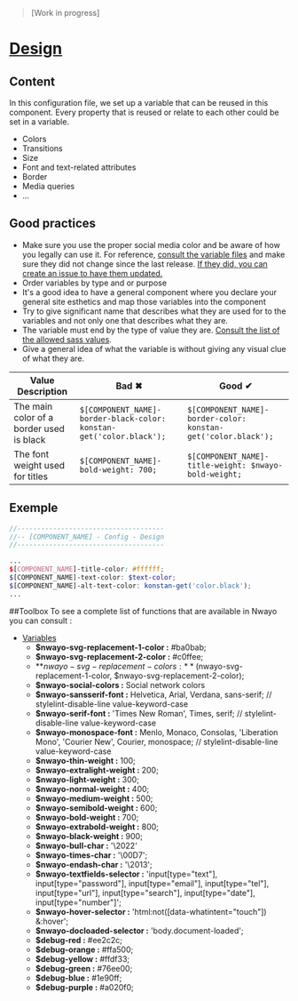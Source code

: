 > [Work in progress]

# [Design](https://sass-lang.com/documentation/variables)

## Content
In this configuration file, we set up a variable that can be reused in this component. Every property that is reused or
relate to each other could be set in a variable.

- Colors
- Transitions
- Size
- Font and text-related attributes
- Border
- Media queries
- ...

## Good practices
- Make sure you use the proper social media color and be aware of how you legally can use it. For reference, [consult the variable files](../../../packages/toolbox/styles/_variables.scss) and make sure they did not change since the last release. [If they did, you can create an issue to have them updated.](https://github.com/absolunet/nwayo/issues)
- Order variables by type and or purpose
- It's a good idea to have a general component where you declare your general site esthetics and map those variables into the component
- Try to give significant name that describes what they are used for to the variables and not only one that describes what they are.
- The variable must end by the type of value they are. [Consult the list of the allowed sass values](https://sass-lang.com/documentation/values).
- Give a general idea of what the variable is without giving any visual clue of what they are.

| Value Description                         	| Bad ✖                                                             	| Good ✔                                                      	|
|-------------------------------------------	|-------------------------------------------------------------------	|-------------------------------------------------------------	|
| The main color of a border used is black  	| `$[COMPONENT_NAME]-border-black-color: konstan-get('color.black'); `	| `$[COMPONENT_NAME]-border-color: konstan-get('color.black');` 	|
| The font weight used for titles           	| `$[COMPONENT_NAME]-bold-weight: 700; `                              	| `$[COMPONENT_NAME]-title-weight: $nwayo-bold-weight;`       	|

## Exemple
```scss
//-------------------------------------
//-- [COMPONENT_NAME] - Config - Design
//-------------------------------------

...
$[COMPONENT_NAME]-title-color: #ffffff;
$[COMPONENT_NAME]-text-color: $text-color;
$[COMPONENT_NAME]-alt-text-color: konstan-get('color.black');
...

```

##Toolbox
To see a complete list of functions that are available in Nwayo you can consult :
- [Variables](../../../packages/toolbox/styles/_variables.scss)
  - **$nwayo-svg-replacement-1-color :** #ba0bab;
  - **$nwayo-svg-replacement-2-color :** #c0ffee;
  - **$nwayo-svg-replacement-colors :**  ($nwayo-svg-replacement-1-color, $nwayo-svg-replacement-2-color);
  - **$nwayo-social-colors :** Social network colors
  - **$nwayo-sansserif-font :**  Helvetica, Arial, Verdana, sans-serif;                                         // stylelint-disable-line value-keyword-case
  - **$nwayo-serif-font :**      'Times New Roman', Times, serif;                                               // stylelint-disable-line value-keyword-case
  - **$nwayo-monospace-font :**  Menlo, Monaco, Consolas, 'Liberation Mono', 'Courier New', Courier, monospace; // stylelint-disable-line value-keyword-case
  - **$nwayo-thin-weight :**       100;
  - **$nwayo-extralight-weight :** 200;
  - **$nwayo-light-weight :**      300;
  - **$nwayo-normal-weight :**     400;
  - **$nwayo-medium-weight :**     500;
  - **$nwayo-semibold-weight :**   600;
  - **$nwayo-bold-weight :**       700;
  - **$nwayo-extrabold-weight :**  800;
  - **$nwayo-black-weight :**      900;
  - **$nwayo-bull-char :**   '\2022'
  - **$nwayo-times-char :**  '\00D7';
  - **$nwayo-endash-char :** '\2013';
  - **$nwayo-textfields-selector :** 'input[type="text"], input[type="password"], input[type="email"], input[type="tel"], input[type="url"], input[type="search"], input[type="date"], input[type="number"]';
  - **$nwayo-hover-selector :**     'html:not([data-whatintent="touch"]) &:hover';
  - **$nwayo-docloaded-selector :** 'body.document-loaded';
  - **$debug-red :**    #ee2c2c;
  - **$debug-orange :** #ffa500;
  - **$debug-yellow :** #ffdf33;
  - **$debug-green :**  #76ee00;
  - **$debug-blue :**   #1e90ff;
  - **$debug-purple :** #a020f0;
